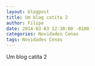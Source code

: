 ```yaml
---
layout: blogpost
title: Um blog catita 2
author: Filipe
date: 2014-03-03 12:30:00 -0100
categories: Novidades Cenas
tags: Novidades Cenas
---
```


Um blog catita 2